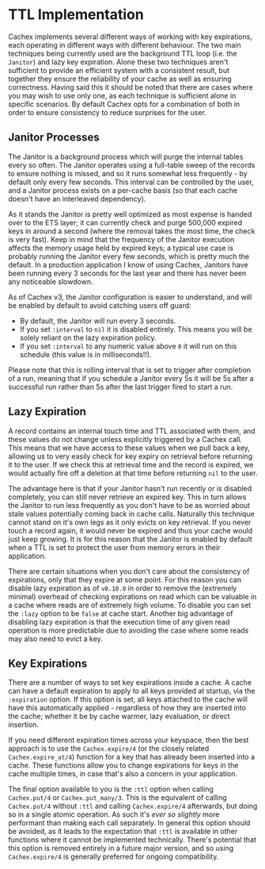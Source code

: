 # TTL Implementation

Cachex implements several different ways of working with key expirations, each operating in different ways with different behaviour. The two main techniques being currently used are the background TTL loop (i.e. the `Janitor`) and lazy key expiration. Alone these two techniques aren't sufficient to provide an efficient system with a consistent result, but together they ensure the reliability of your cache as well as ensuring correctness. Having said this it should be noted that there are cases where you may wish to use only one, as each technique is sufficient alone in specific scenarios. By default Cachex opts for a combination of both in order to ensure consistency to reduce surprises for the user.

## Janitor Processes

The Janitor is a background process which will purge the internal tables every so often. The Janitor operates using a full-table sweep of the records to ensure nothing is missed, and so it runs somewhat less frequently - by default only every few seconds. This interval can be controlled by the user, and a Janitor process exists on a per-cache basis (so that each cache doesn't have an interleaved dependency).

As it stands the Janitor is pretty well optimized as most expense is handed over to the ETS layer; it can currently check and purge 500,000 expired keys in around a second (where the removal takes the most time, the check is very fast). Keep in mind that the frequency of the Janitor execution affects the memory usage held by expired keys; a typical use case is probably running the Janitor every few seconds, which is pretty much the default. In a production application I know of using Cachex, Janitors have been running every 3 seconds for the last year and there has never been any noticeable slowdown.

As of Cachex v3, the Janitor configuration is easier to understand, and will be enabled by default to avoid catching users off guard:

- By default, the Janitor will run every 3 seconds.
- If you set `:interval` to `nil` it is disabled entirely. This means you will be solely reliant on the lazy expiration policy.
- If you set `:interval` to any numeric value above `0` it will run on this schedule (this value is in milliseconds!!).

Please note that this is rolling interval that is set to trigger after completion of a run, meaning that if you schedule a Janitor every 5s it will be 5s after a successful run rather than 5s after the last trigger fired to start a run.

## Lazy Expiration

A record contains an internal touch time and TTL associated with them, and these values do not change unless explicitly triggered by a Cachex call. This means that we have access to these values when we pull back a key, allowing us to very easily check for key expiry on retrieval before returning it to the user. If we check this at retrieval time and the record is expired, we would actually fire off a deletion at that time before returning `nil` to the user.

The advantage here is that if your Janitor hasn't run recently or is disabled completely, you can still never retrieve an expired key. This in turn allows the Janitor to run less frequently as you don't have to be as worried about stale values potentially coming back in cache calls. Naturally this technique cannot stand on it's own legs as it only evicts on key retrieval. If you never touch a record again, it would never be expired and thus your cache would just keep growing. It is for this reason that the Janitor is enabled by default when a TTL is set to protect the user from memory errors in their application.

There are certain situations when you don't care about the consistency of expirations, only that they expire at some point. For this reason you can disable lazy expiration as of `v0.10.0` in order to remove the (extremely minimal) overhead of checking expirations on read which can be valuable in a cache where reads are of extremely high volume. To disable you can set the `:lazy` option to be `false` at cache start. Another big advantage of disabling lazy expiration is that the execution time of any given read operation is more predictable due to avoiding the case where some reads may also need to evict a key.

## Key Expirations

There are a number of ways to set key expirations inside a cache. A cache can have a default expiration to apply to all keys provided at startup, via the `:expiration` option. If this option is set, all keys attached to the cache will have this automatically applied - regardless of how they are inserted into the cache; whether it be by cache warmer, lazy evaluation, or direct insertion.

If you need different expiration times across your keyspace, then the best approach is to use the `Cachex.expire/4` (or the closely related `Cachex.expire_at/4`) function for a key that has already been inserted into a cache. These functions allow you to change expirations for keys in the cache multiple times, in case that's also a concern in your application.

The final option available to you is the `:ttl` option when calling `Cachex.put/4` or `Cachex.put_many/3`. This is the equivalent of calling `Cachex.put/4` without `:ttl` and calling `Cachex.expire/4` afterwards, but doing so in a single atomic operation. As such it's _ever so slightly_ more performant than making each call separately. In general this option should be avoided, as it leads to the expectation that `:ttl` is available in other functions where it cannot be implemented technically. There's potential that this option is removed entirely in a future major version, and so using `Cachex.expire/4` is generally preferred for ongoing compatibility.
